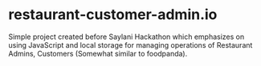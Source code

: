 # restaurant-customer-admin.io
Simple project created before Saylani Hackathon which emphasizes on using JavaScript and local storage for managing operations of Restaurant Admins, Customers (Somewhat similar to foodpanda).
